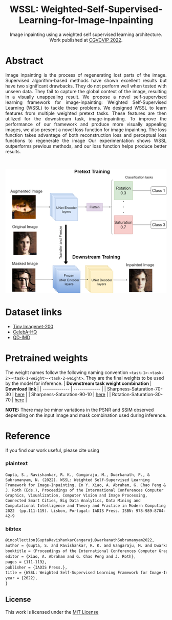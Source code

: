 <!-- # WSSL-Weighted-Self-Supervised-Learning-for-Image-Inpainting -->
<br />
<p align="center">

  <h1 align="center">WSSL: Weighted-Self-Supervised-Learning-for-Image-Inpainting</h1>
  
  <p align="center">
    Image inpainting using a weighted self supervised learning architecture. Work published at <a href="https://www.cgv-conf.org">CGVCVIP 2022</a>.
    <br />
  </p>
</p>

# Abstract
<p align="justify">
    Image inpainting is the process of regenerating lost parts of the image. Supervised algorithm-based methods have shown excellent results but have two significant drawbacks. They do not perform well when tested with unseen data. They fail to capture the global context of the image, resulting in a visually unappealing result. We propose a novel self-supervised learning framework for image-inpainting: Weighted Self-Supervised Learning (WSSL) to tackle these problems. We designed WSSL to learn features from multiple weighted pretext tasks. These features are then utilized for the downstream task, image-inpainting. To improve the performance of our framework and produce more visually appealing images, we also present a novel loss function for image inpainting. The loss function takes advantage of both reconstruction loss and perceptual loss functions to regenerate the image Our experimentation shows WSSL outperforms previous methods, and our loss function helps produce better results.
    <br />
</p>

<br>
<p align="center">
    <img src="./assets/WSLarch.drawio.png" alt="WSSL architecture"> 
</p>

# Dataset links
- [Tiny Imagenet-200](https://github.com/seshuad/IMagenet)
- [CelebA-HQ](https://www.kaggle.com/datasets/badasstechie/celebahq-resized-256x256)
- [QD-IMD](https://www.kaggle.com/datasets/ideanvidia/qd-imd-30-50)

# Pretrained weights
The weight names follow the following naming convention
```<task-1>-<task-2>-<task-1-weight>-<task-2-weight>```. They are the final weights to be used by the model for inference.
| <b> Downstream task weight combination </b>    | <b> Download link </b>                               |
| -------------                           | -------------                                     |
| Sharpness-Saturation-70-30              | [here](https://drive.google.com/file/d/1CP4vJekB3ryEupq_E7qf41dswengMYhb/view?usp=share_link)             |
| Sharpness-Saturation-90-10             | [here](https://drive.google.com/file/d/1zOk16iztj57y62cU5McKDj9NwrsL14UE/view?usp=share_link)           |
| Rotation-Saturation-30-70                | [here](https://drive.google.com/file/d/1V2HI9nMdq3ZGnM7vqoYSL4vp4rkvZPHQ/view?usp=share_link)         |

<b>NOTE:</b> There may be minor variations in the PSNR and SSIM observed depending on the input image and mask combination used during inference.

# Reference
If you find our work useful, please cite using
### plaintext
```
Gupta, S., Ravishankar, R. K., Gangaraju, M., Dwarkanath, P., & Subramanyam, N. (2022). WSSL: Weighted Self-Supervised Learning Framework for Image-Inpainting. In Y. Xiao, A. Abraham, G. Chao Peng & J. Roth (Eds.), Proceedings of the International Conferences Computer Graphics, Visualization, Computer Vision and Image Processing, Connected Smart Cities, Big Data Analytics, Data Mining and Computational Intelligence and Theory and Practice in Modern Computing 2022  (pp.111-119). Lisbon, Portugal: IADIS Press. ISBN: 978-989-8704-42-9
```
### bibtex
```latex
@incollection{GuptaRavishankarGangarajuDwarkanathSubramanyam2022,
author = {Gupta, S. and Ravishankar, R. K. and Gangaraju, M. and Dwarkanath, P. and Subramanyam, N.},
booktitle = {Proceedings of the International Conferences Computer Graphics, Visualization, Computer Vision and Image Processing, Connected Smart Cities, Big Data Analytics, Data Mining and Computational Intelligence and Theory and Practice in Modern Computing 2022 .},
editor = {Xiao, A. Abraham and G. Chao Peng and J. Roth},
pages = {111-119},
publisher = {IADIS Press.},
title = {WSSL: Weighted Self-Supervised Learning Framework for Image-Inpainting},
year = {2022},
}
```

## License
This work is licensed under the [MIT License](./LICENSE)
